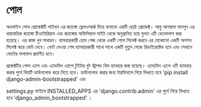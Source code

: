 পোল
====
অনলাইন পোল প্রোজেক্টটি  পাইথন এর জ্যাঙ্গো ফ্রেমওআর্ক দিয়ে বানানো একটি ছোট্ট প্রোজেক্ট। আবু আশরাফ মাসনুন এর ধারাবাহিক জ্যাঙ্গো টিওটোরিয়াল 
এবং জ্যাঙ্গোর অফিসিয়াল সাইট থেকে অনুপ্রানিত হয়ে মুলত এটি ডেভোলাপ করা হয়েছে। এর কাজ খুব সাধারন। 
ব্যাবহারকারী হোম পেজ থেকে একটি পোল সিলেক্ট করবে এর যেকোনো একটি অপশন সিলেক্ট করে ভোট দেবে। ভোট দেওয়া শেষ ব্যাবহারকারী সাথে সাথে একটি নুতুন পেজে 
রিডাইরেক্টেড হবে এবং সেখানে ভোটের ফলাফল প্রদর্শিত হবে। 

প্রজেক্টটির পোল এ্যাপ এবং এ্যাডমিন এ্যাপে টুইটার বুট স্ট্রাপড থিম ব্যাবহার করা হয়েছে। এ্যাডমিন এ্যপে এটি ব্যাবহার করার পুর্বে থিমটি ডাউনলোড করে নিতে হবে। 
ডাউনলোড করার জন্য টারমিনালে গিয়ে লিখতে হবে 'pip install django-admin-bootstrapped' এবং

settings.py ফাইলে INSTALLED_APPS এর 'django.contrib.admin' এর পুর্বে গিয়ে লিখতে হবে 'django_admin_bootstrapped' ।


  

